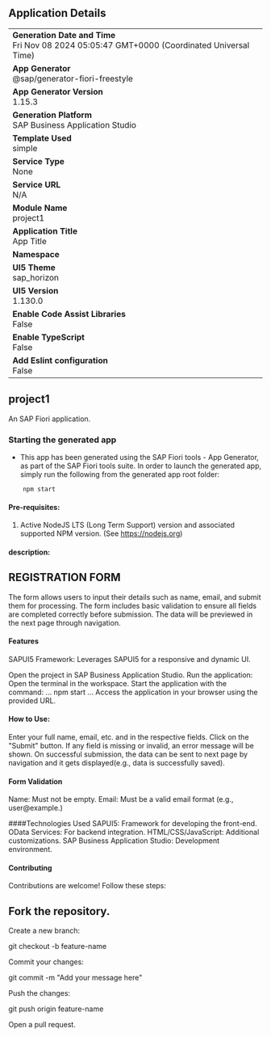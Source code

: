 ## Application Details
|               |
| ------------- |
|**Generation Date and Time**<br>Fri Nov 08 2024 05:05:47 GMT+0000 (Coordinated Universal Time)|
|**App Generator**<br>@sap/generator-fiori-freestyle|
|**App Generator Version**<br>1.15.3|
|**Generation Platform**<br>SAP Business Application Studio|
|**Template Used**<br>simple|
|**Service Type**<br>None|
|**Service URL**<br>N/A|
|**Module Name**<br>project1|
|**Application Title**<br>App Title|
|**Namespace**<br>|
|**UI5 Theme**<br>sap_horizon|
|**UI5 Version**<br>1.130.0|
|**Enable Code Assist Libraries**<br>False|
|**Enable TypeScript**<br>False|
|**Add Eslint configuration**<br>False|

## project1

An SAP Fiori application.

### Starting the generated app

-   This app has been generated using the SAP Fiori tools - App Generator, as part of the SAP Fiori tools suite.  In order to launch the generated app, simply run the following from the generated app root folder:

```
    npm start
```

#### Pre-requisites:

1. Active NodeJS LTS (Long Term Support) version and associated supported NPM version.  (See https://nodejs.org)

#### description:

## REGISTRATION FORM
The form allows users to input their details such as name, email, and submit them for processing. The form includes basic validation to ensure all fields are completed correctly before submission. The data will be previewed in the next page through navigation.

#### Features
SAPUI5 Framework: Leverages SAPUI5 for a responsive and dynamic UI.

Open the project in SAP Business Application Studio.
Run the application:
Open the terminal in the workspace.
Start the application with the command:
...
npm start
...
Access the application in your browser using the provided URL.

#### How to Use:

Enter your full name, email, etc. and in the respective fields.
Click on the "Submit" button.
If any field is missing or invalid, an error message will be shown.
On successful submission, the data can be sent to next page by navigation and it gets displayed(e.g., data is successfully saved).

#### Form Validation

Name: Must not be empty.
Email: Must be a valid email format (e.g., user@example.)

####Technologies Used
SAPUI5: Framework for developing the front-end.
OData Services: For backend integration.
HTML/CSS/JavaScript: Additional customizations.
SAP Business Application Studio: Development environment.

#### Contributing
Contributions are welcome! Follow these steps:

## Fork the repository.
Create a new branch:

git checkout -b feature-name

Commit your changes:

git commit -m "Add your message here"

Push the changes:


git push origin feature-name

Open a pull request.


